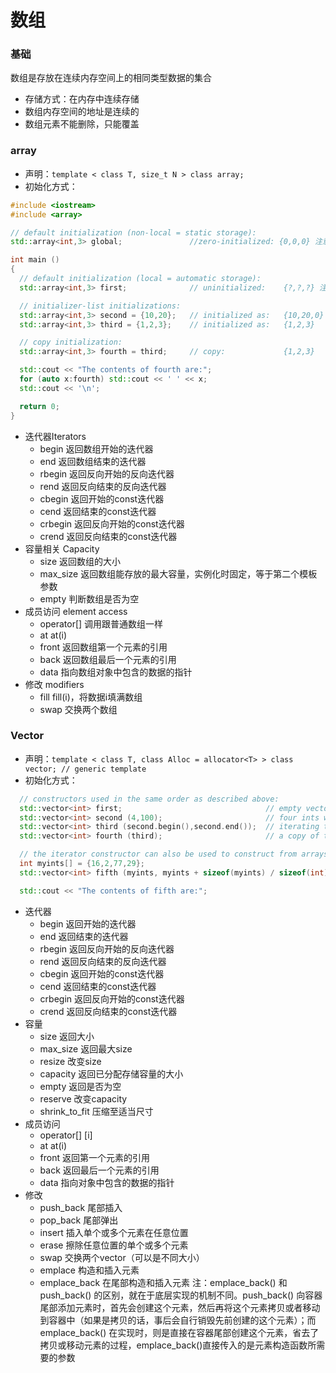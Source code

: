 # 数组

### 基础
数组是存放在连续内存空间上的相同类型数据的集合
- 存储方式：在内存中连续存储
- 数组内存空间的地址是连续的
- 数组元素不能删除，只能覆盖


### array

- 声明：`template < class T, size_t N > class array;` 
- 初始化方式：
```C++
#include <iostream>
#include <array>

// default initialization (non-local = static storage):
std::array<int,3> global;               //zero-initialized: {0,0,0} 注意这里是0

int main ()
{
  // default initialization (local = automatic storage):
  std::array<int,3> first;              // uninitialized:    {?,?,?} 注意这里是随机值

  // initializer-list initializations:
  std::array<int,3> second = {10,20};   // initialized as:   {10,20,0}
  std::array<int,3> third = {1,2,3};    // initialized as:   {1,2,3}

  // copy initialization:
  std::array<int,3> fourth = third;     // copy:             {1,2,3}

  std::cout << "The contents of fourth are:";
  for (auto x:fourth) std::cout << ' ' << x;
  std::cout << '\n';

  return 0;
}
  ```
- 迭代器Iterators
  - begin       返回数组开始的迭代器
  - end         返回数组结束的迭代器
  - rbegin      返回反向开始的反向迭代器
  - rend        返回反向结束的反向迭代器
  - cbegin      返回开始的const迭代器
  - cend        返回结束的const迭代器
  - crbegin     返回反向开始的const迭代器
  - crend       返回反向结束的const迭代器
- 容量相关 Capacity
  - size        返回数组的大小
  - max_size    返回数组能存放的最大容量，实例化时固定，等于第二个模板参数
  - empty       判断数组是否为空
- 成员访问 element access
  - operator[]  调用跟普通数组一样
  - at          at(i)
  - front       返回数组第一个元素的引用
  - back        返回数组最后一个元素的引用
  - data        指向数组对象中包含的数据的指针
- 修改 modifiers
  - fill        fill(i)，将数据i填满数组
  - swap        交换两个数组


### Vector

- 声明：`template < class T, class Alloc = allocator<T> > class vector; // generic template`
- 初始化方式：
```C++
  // constructors used in the same order as described above:
  std::vector<int> first;                                // empty vector of ints， 数值初始化为0
  std::vector<int> second (4,100);                       // four ints with value 100
  std::vector<int> third (second.begin(),second.end());  // iterating through second
  std::vector<int> fourth (third);                       // a copy of third

  // the iterator constructor can also be used to construct from arrays:
  int myints[] = {16,2,77,29};
  std::vector<int> fifth (myints, myints + sizeof(myints) / sizeof(int) );

  std::cout << "The contents of fifth are:";
```

- 迭代器
  - begin       返回开始的迭代器
  - end         返回结束的迭代器
  - rbegin      返回反向开始的反向迭代器
  - rend        返回反向结束的反向迭代器
  - cbegin      返回开始的const迭代器
  - cend        返回结束的const迭代器
  - crbegin     返回反向开始的const迭代器
  - crend       返回反向结束的const迭代器
- 容量
  - size        返回大小
  - max_size    返回最大size
  - resize      改变size
  - capacity    返回已分配存储容量的大小
  - empty       返回是否为空
  - reserve     改变capacity
  - shrink_to_fit   压缩至适当尺寸
- 成员访问
  - operator[]  [i]
  - at          at(i)
  - front       返回第一个元素的引用
  - back        返回最后一个元素的引用
  - data        指向对象中包含的数据的指针
- 修改
  - push_back   尾部插入
  - pop_back    尾部弹出
  - insert      插入单个或多个元素在任意位置
  - erase       擦除任意位置的单个或多个元素
  - swap        交换两个vector（可以是不同大小）
  - emplace     构造和插入元素 
  - emplace_back    在尾部构造和插入元素 
  注：emplace_back() 和 push_back() 的区别，就在于底层实现的机制不同。push_back() 向容器尾部添加元素时，首先会创建这个元素，然后再将这个元素拷贝或者移动到容器中（如果是拷贝的话，事后会自行销毁先前创建的这个元素）；而 emplace_back() 在实现时，则是直接在容器尾部创建这个元素，省去了拷贝或移动元素的过程，emplace_back()直接传入的是元素构造函数所需要的参数